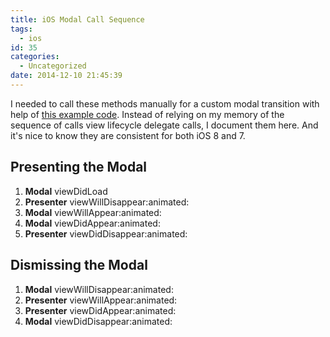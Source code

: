 ```yaml
---
title: iOS Modal Call Sequence
tags:
  - ios
id: 35
categories:
  - Uncategorized
date: 2014-12-10 21:45:39
---
```


I needed to call these methods manually for a custom modal transition with help of [this example code](https://github.com/soleares/SOLPresentingFun). Instead of relying on my memory of the sequence of calls view lifecycle delegate calls, I document them here. And it's nice to know they are consistent for both iOS 8 and 7.

<!--more-->

## Presenting the Modal

1.  **Modal** viewDidLoad
2.  **Presenter** viewWillDisappear:animated:
3.  **Modal** viewWillAppear:animated:
4.  **Modal** viewDidAppear:animated:
5.  **Presenter** viewDidDisappear:animated:

## Dismissing the Modal

1.  **Modal** viewWillDisappear:animated:
2.  **Presenter** viewWillAppear:animated:
3.  **Presenter** viewDidAppear:animated:
4.  **Modal** viewDidDisappear:animated: